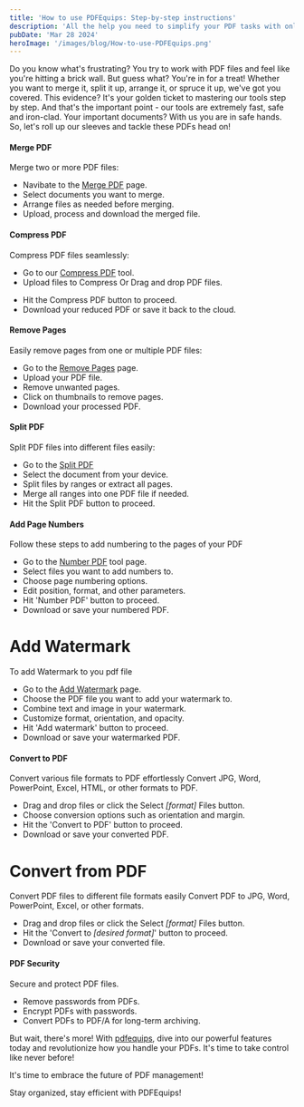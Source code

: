 ```yaml
---
title: 'How to use PDFEquips: Step-by-step instructions'
description: 'All the help you need to simplify your PDF tasks with online PDF management tools.'
pubDate: 'Mar 28 2024'
heroImage: '/images/blog/How-to-use-PDFEquips.png'
---
```


Do you know what's frustrating? You try to work with PDF files and feel like you're hitting a brick wall. But guess what? You're in for a treat! Whether you want to merge it, split it up, arrange it, or spruce it up, we've got you covered. This evidence? It's your golden ticket to mastering our tools step by step. And that's the important point - our tools are extremely fast, safe and iron-clad. Your important documents? With us you are in safe hands. So, let's roll up our sleeves and tackle these PDFs head on!

#### Merge PDF
Merge two or more PDF files:

* Navibate to the [Merge PDF](https://www.pdfequips.com/merge-pdf) page.
* Select documents you want to merge.
* Arrange files as needed before merging.
* Upload, process and download the merged file.

#### Compress PDF
Compress PDF files seamlessly:
* Go to our [Compress PDF](https://www.pdfequips.com/compress-pdf) tool.
* Upload files to Compress Or Drag and drop PDF files.
<!-- * Choose compression level (extreme, high, or regular). -->
* Hit the Compress PDF button to proceed.
* Download your reduced PDF or save it back to the cloud.


#### Remove Pages
Easily remove pages from one or multiple PDF files:
* Go to the [Remove Pages](https://www.pdfequips.com/remove-pages) page.
* Upload your PDF file.
* Remove unwanted pages.
* Click on thumbnails to remove pages.
* Download your processed PDF.

#### Split PDF
Split PDF files into different files easily:

* Go to the [Split PDF](https://www.pdfequips.com/split-pdf)
* Select the document from your device.
* Split files by ranges or extract all pages.
* Merge all ranges into one PDF file if needed.
* Hit the Split PDF button to proceed.


#### Add Page Numbers
Follow these steps to add numbering to the pages of your PDF
* Go to the [Number PDF](https://www.pdfequips.com/number-pdf) tool page.
* Select files you want to add numbers to.
* Choose page numbering options.
* Edit position, format, and other parameters.
* Hit 'Number PDF' button to proceed.
* Download or save your numbered PDF.

# Add Watermark
To add Watermark to you pdf file
* Go to the [Add Watermark](https://www.pdfequips.com/add-watermark) page.
* Choose the PDF file you want to add your watermark to.
* Combine text and image in your watermark.
* Customize format, orientation, and opacity.
* Hit 'Add watermark' button to proceed.
* Download or save your watermarked PDF.


#### Convert to PDF

Convert various file formats to PDF effortlessly
Convert JPG, Word, PowerPoint, Excel, HTML, or other formats to PDF.

* Drag and drop files or click the Select *[format]* Files button.
* Choose conversion options such as orientation and margin.
* Hit the 'Convert to PDF' button to proceed.
* Download or save your converted PDF.


# Convert from PDF
Convert PDF files to different file formats easily
Convert PDF to JPG, Word, PowerPoint, Excel, or other formats.
* Drag and drop files or click the Select *[format]* Files button.
* Hit the 'Convert to *[desired format]*' button to proceed.
* Download or save your converted file.


#### PDF Security
Secure and protect PDF files.

* Remove passwords from PDFs.
* Encrypt PDFs with passwords.
* Convert PDFs to PDF/A for long-term archiving.
<!-- * Sign PDFs or collect e-Signatures. -->
But wait, there's more! With [pdfequips](htttps://www.pdfequips.com), dive into our powerful features today and revolutionize how you handle your PDFs. It's time to take control like never before!

It's time to embrace the future of PDF management!

Stay organized, stay efficient with PDFEquips!

